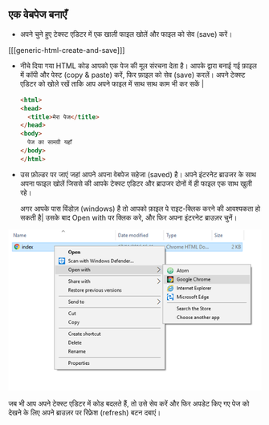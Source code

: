 ## एक वेबपेज बनाएँ

- अपने चुने हुए टेक्स्ट एडिटर में एक खाली फाइल खोलें और फाइल को सेव (save) करें।

[[[generic-html-create-and-save]]]

- नीचे दिया गया HTML कोड आपको एक पेज की मूल संरचना देता है। आपके द्वारा बनाई गई फ़ाइल में कॉपी और पेस्ट (copy & paste) करें, फिर फ़ाइल को सेव (save) करलें। अपने टेक्स्ट एडिटर को खोले रखें ताकि आप अपने फाइल में साथ साथ काम भी कर सकें |

  ```html
  <html>
  <head>
    <title>मेरा पेज</title>
  </head>
  <body>
    पेज का सामग्री यहाँ
  </body>
  </html>
  ```

- उस फ़ोल्डर पर जाएं जहां आपने अपना वेबपेज सहेजा (saved) है। अपने इंटरनेट ब्राउजर के साथ अपना फाइल खोलें जिससे की आपके टेक्स्ट एडिटर और ब्राउजर दोनों में ही फाइल एक साथ खुली रहे।

  अगर आपके पास विंडोज़ (windows) है तो आपको फ़ाइल पे राइट-क्लिक करने की आवश्यकता हो सकती है| उसके बाद </code>Open with पर क्लिक करे, और फिर अपना इंटरनेट ब्राउज़र चुनें।</p>

<p spaces-before="2"><img src="images/open-with-browser.png" alt="ब्राउज़र से खोलें" /></p>

<p spaces-before="2">जब भी आप अपने टेक्स्ट एडिटर में कोड बदलते हैं, तो उसे सेव करें और फिर अपडेट किए गए पेज को देखने के लिए अपने ब्राउज़र पर रिफ्रेश (refresh) बटन दबाएं।</p></li>
</ul>
